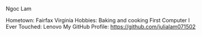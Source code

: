 Ngoc Lam

Hometown: Fairfax Virginia
Hobbies: Baking and cooking
First Computer I Ever Touched: Lenovo
My GitHub Profile: https://github.com/julialam071502
